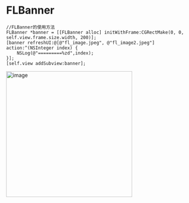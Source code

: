 # FLBanner

```
//FLBanner的使用方法
FLBanner *banner = [[FLBanner alloc] initWithFrame:CGRectMake(0, 0, self.view.frame.size.width, 200)];
[banner refreshUI:@[@"fl_image.jpeg", @"fl_image2.jpeg"] action:^(NSInteger index) {
    NSLog(@"=========%zd",index);
}];
[self.view addSubview:banner];
```

<img width="340" alt="image" src="https://user-images.githubusercontent.com/16301241/185619997-aee956d1-0ece-4b2b-adcc-b7ec751e1c5c.png">
